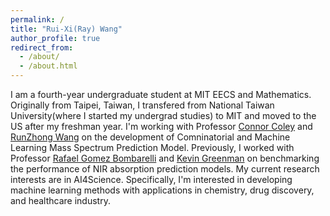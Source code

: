 ```yaml
---
permalink: /
title: "Rui-Xi(Ray) Wang"
author_profile: true
redirect_from: 
  - /about/
  - /about.html
---
```


I am a fourth-year undergraduate student at MIT EECS and Mathematics. Originally from Taipei, Taiwan, I transfered from National Taiwan University(where I started my undergrad studies) to MIT and moved to the US after my freshman year. I'm working with Professor [Connor Coley](https://coley.mit.edu/) and [RunZhong Wang](https://runzhong.wang/) on the development of Comninatorial and Machine Learning Mass Spectrum Prediction Model. Previously, I worked with Professor [Rafael Gomez Bombarelli](https://gomezbombarelli.mit.edu/) and [Kevin Greenman](https://www.kevinpgreenman.com/) on benchmarking the performance of NIR absorption prediction models. My current research interests are in AI4Science. Specifically, I'm interested in developing machine learning methods with applications in chemistry, drug discovery, and healthcare industry. 